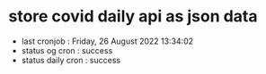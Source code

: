 # store covid daily api as json data

- last cronjob : Friday, 26 August 2022 13:34:02
- status og cron : success
- status daily cron : success
      
      